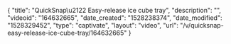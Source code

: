 {
    "title": "QuickSnap\u2122 Easy-release ice cube tray",
    "description": "",
    "videoid": "164632665",
    "date_created": "1528238374",
    "date_modified": "1528329452",
    "type": "captivate",
    "layout": "video",
    "url": "\/v\/quicksnap-easy-release-ice-cube-tray\/164632665"
}